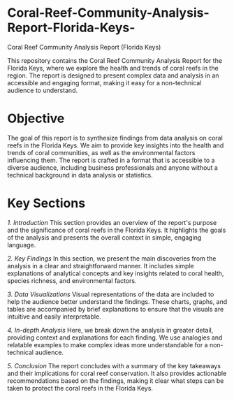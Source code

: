 # Coral-Reef-Community-Analysis-Report-Florida-Keys-
Coral Reef Community Analysis Report (Florida Keys)

This repository contains the Coral Reef Community Analysis Report for the Florida Keys, where we explore the health and trends of coral reefs in the region. The report is designed to present complex data and analysis in an accessible and engaging format, making it easy for a non-technical audience to understand.

# Objective

The goal of this report is to synthesize findings from data analysis on coral reefs in the Florida Keys. We aim to provide key insights into the health and trends of coral communities, as well as the environmental factors influencing them. The report is crafted in a format that is accessible to a diverse audience, including business professionals and anyone without a technical background in data analysis or statistics.

# Key Sections

*1. Introduction*
This section provides an overview of the report's purpose and the significance of coral reefs in the Florida Keys. It highlights the goals of the analysis and presents the overall context in simple, engaging language.

*2. Key Findings*
In this section, we present the main discoveries from the analysis in a clear and straightforward manner. It includes simple explanations of analytical concepts and key insights related to coral health, species richness, and environmental factors.

*3. Data Visualizations*
Visual representations of the data are included to help the audience better understand the findings. These charts, graphs, and tables are accompanied by brief explanations to ensure that the visuals are intuitive and easily interpretable.

*4. In-depth Analysis*
Here, we break down the analysis in greater detail, providing context and explanations for each finding. We use analogies and relatable examples to make complex ideas more understandable for a non-technical audience.

*5. Conclusion*
The report concludes with a summary of the key takeaways and their implications for coral reef conservation. It also provides actionable recommendations based on the findings, making it clear what steps can be taken to protect the coral reefs in the Florida Keys.
